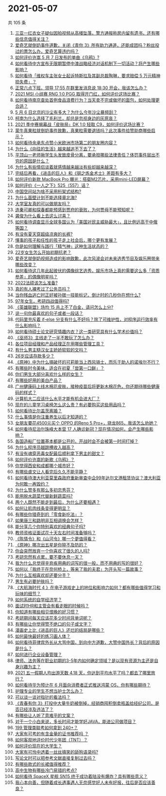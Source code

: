 # 2021-05-07

共 105 条

<!-- BEGIN -->
<!-- 最后更新时间 Fri May 07 2021 11:09:04 GMT+0800 (China Standard Time) -->

1. [三亚一红衣女子疑似因拍视频从高楼坠落，警方通报称房内留有遗书，还有哪些信息值得关注？](https://www.zhihu.com/question/458070461)
2. [爱奇艺就倒奶事件道歉，关闭《青你
   3》所有助力通道，还能成团吗？粉丝投过的票怎么办，爱奇艺算违约吗？](https://www.zhihu.com/question/458134685)
3. [如何评价许嵩 5 月 7 日发布的单曲《乌鸦》?](https://www.zhihu.com/question/458033842)
4. [如何看待中方宣布无限期暂停中澳战略经济对话机制下一切活动？将产生哪些影响？](https://www.zhihu.com/question/458017814)
5. [如何看待「维权车主张女士起诉特斯拉及其副总裁陶琳，要求赔偿 5
   万元精神损失费」？](https://www.zhihu.com/question/458105347)
6. [正常六点下班，领导 17:55 在群里发消息说 18:30
   开会，我该怎么办？](https://www.zhihu.com/question/441394605)
7. [2021 MSI 小组赛 RNG 1:0 PGG
   取得开门红，如何评价这场比赛？](https://www.zhihu.com/question/458124015)
8. [如何看待南京查处首例食品浪费行为？当天卖不完或做坏的面包，如何处理更合适？](https://www.zhihu.com/question/457974834)
9. [5 月 6 日北京的沙尘有多大？为什么今年沙尘暴频刮？](https://www.zhihu.com/question/458041483)
10. [柯南为什么选择了毛利兰，却总是忽视身边的灰原哀？](https://www.zhihu.com/question/53067413)
11. [2021 季中赛揭幕战「皮肤局」DK 1:0 轻取
    C9，如何评价这场比赛？](https://www.zhihu.com/question/458112629)
12. [蒙牛真果粒就倒奶事件致歉，真果粒需要退钱吗？此次事件给赞助商哪些启示？](https://www.zhihu.com/question/458167147)
13. [如何看待余承东点赞小米欧洲市场第二的朋友圈内容？](https://www.zhihu.com/question/458030150)
14. [为什么《向往的生活》越来越追不下去了？](https://www.zhihu.com/question/398276926)
15. [平顶山一老师揪学生头发致皮骨分离，要承担哪些法律责任？体罚事件层出不穷的原因是什么？](https://www.zhihu.com/question/458043387)
16. [为什么有些情侣谈着就感情越来越淡有些却越来越深？](https://www.zhihu.com/question/27713207)
17. [完结后再看，《进击的巨人》和《钢之炼金术士》差距有多大？](https://www.zhihu.com/question/457859510)
18. [如何评价新款 MacBook Pro
    曝光：搭载M2芯片，采用mini-LED屏幕？](https://www.zhihu.com/question/457911220)
19. [如何评价《一人之下》525（557）话？](https://www.zhihu.com/question/458099281)
20. [中国空间站为啥不采用桁架式结构?](https://www.zhihu.com/question/303552519)
21. [为什么面壁计划不能选择章北海?](https://www.zhihu.com/question/339320982)
22. [大学室友真的可以做朋友吗？](https://www.zhihu.com/question/448307397)
23. [连秦可卿和探春都能预感到贾府的衰败，为何贾母不能预知呢？](https://www.zhihu.com/question/454745776)
24. [龚俊为什么看上去这么讨喜？](https://www.zhihu.com/question/456646250)
25. [如何看待调查显示全球多国认为「美国对民主威胁最大」，且比例远高于中俄等国？](https://www.zhihu.com/question/458036784)
26. [有没有夏天穿超级凉爽的长裤?](https://www.zhihu.com/question/24273631)
27. [懂事的孩子和任性的孩子走上社会后，哪个更有发展？](https://www.zhihu.com/question/455549481)
28. [你是如何理解与践行「精气神」这种生活状态的？](https://www.zhihu.com/question/457145229)
29. [22岁女生怎么开始初期抗老？](https://www.zhihu.com/question/35779421)
30. [爱奇艺就倒奶视频造成的影响致歉，此次风波会对未来选秀节目及娱乐圈带来哪些改变？](https://www.zhihu.com/question/458135128)
31. [如何看待这几年此起彼伏的偶像综艺选秀，娱乐市场上真的需要这么多「资质参差」的偶像明星吗？](https://www.zhihu.com/question/457856792)
32. [2022法硕该怎么准备?](https://www.zhihu.com/question/426080698)
33. [真的有人裸考过了公务员吗？](https://www.zhihu.com/question/276113114)
34. [当你残血逃亡时正好被孙膑一技能标记，倒计时的几秒你在想什么?](https://www.zhihu.com/question/457388857)
35. [97年女生，考研四战值得吗?](https://www.zhihu.com/question/451524041)
36. [《英雄联盟》场均 15 杀上不了白金，请问怎么上分?](https://www.zhihu.com/question/457810299)
37. [说一句你最喜欢的句子或者一段话？](https://www.zhihu.com/question/448618978)
38. [代码里充斥着 if-else
    分支有什么不好吗？除了可维护性，对程序运行效率有什么影响吗？](https://www.zhihu.com/question/441518636)
39. [如何看待硕士论文研究情趣内衣？这一类研究具有什么学术价值吗？](https://www.zhihu.com/question/457147408)
40. [《巫师3》主线走了一半不敢玩了怎么办？](https://www.zhihu.com/question/429592567)
41. [各位项目经理和产品经理正在用哪些管理工具？](https://www.zhihu.com/question/20220285)
42. [有什么男主糙汉女主娇娇软软的文吗？](https://www.zhihu.com/question/393112777)
43. [26岁应该存款多少？](https://www.zhihu.com/question/374909843)
44. [《原神》中为什么搞破坏的可莉能当上西风骑士，而乐于助人的诺埃尔不行？](https://www.zhihu.com/question/451288588)
45. [有哪些时令美味，适合在初夏「尝第一口鲜」？](https://www.zhihu.com/question/457017606)
46. [你们男生大部分喜欢什么样的女生？](https://www.zhihu.com/question/440011949)
47. [有哪些好用的美白产品？](https://www.zhihu.com/question/47203247)
48. [广州健康码上线木棉花皮肤，接种疫苗后将更新木棉花色，你还期待哪些健康码的样式？](https://www.zhihu.com/question/458038270)
49. [计算机大二应该什么水平才能有机会进大厂？](https://www.zhihu.com/question/455993306)
50. [现在的儿童学习桌椅怎么这么贵？有必要购买这些用品吗？](https://www.zhihu.com/question/41871182)
51. [如何看待比尔盖茨离婚？](https://www.zhihu.com/question/457735506)
52. [什么事情是你注重养生以后才知道的？](https://www.zhihu.com/question/451372641)
53. [女朋友要花4500元买个 OPPO 的Reno 5
    Pro+，骁龙865，我该怎么劝她？](https://www.zhihu.com/question/455818485)
54. [如何看待尼泊尔珠峰大本营 17
    人确诊新冠？现在情况如何，会产生哪些影响？](https://www.zhihu.com/question/458025451)
55. [各国造船厂位置基本都是公开的，开战时会不会被第一时间打掉？](https://www.zhihu.com/question/457603191)
56. [为什么程序员越跳槽收入越高？](https://www.zhihu.com/question/455248912)
57. [有没有魂穿恶毒女配最后顺利拿下男主的甜文？](https://www.zhihu.com/question/445174404)
58. [如何评价许嵩的新歌《乌鸦》？](https://www.zhihu.com/question/458134702)
59. [你觉得西安和成都哪个城市好？](https://www.zhihu.com/question/379052649)
60. [有哪些虐文让人看完后久久不能平静？](https://www.zhihu.com/question/432725614)
61. [如何看待澳大利亚莫里森政府重新审查中企99年达尔文港租赁协议？澳大利亚为何敢一再毁约？](https://www.zhihu.com/question/457757110)
62. [为什么赞多有那么多初恋秀芬？](https://www.zhihu.com/question/457830128)
63. [能用脱水蔬菜代替新鲜蔬菜吗?](https://www.zhihu.com/question/423534763)
64. [两个人既然不能走到最后，为什么还要相遇？](https://www.zhihu.com/question/455035822)
65. [如何让肌肉线条变得更明显？](https://www.zhihu.com/question/457071972)
66. [有哪些你猎奇到的「零食新吃法」？](https://www.zhihu.com/question/457262929)
67. [如果唐三和路明非互相调换会怎样？](https://www.zhihu.com/question/457614079)
68. [能分享几个你特别喜欢的经典句子吗?](https://www.zhihu.com/question/457082503)
69. [教师资格证面试花十天左右时间准备够吗？](https://www.zhihu.com/question/433616547)
70. [《陈情令》和《山河令》哪一个更值得看？](https://www.zhihu.com/question/452480039)
71. [《原神》哪次出五星是你猝不及防的？](https://www.zhihu.com/question/457196345)
72. [你会突然放弃一个你喜欢了很久的人吗?](https://www.zhihu.com/question/456548983)
73. [考研忽然有点累，要不要休息一天？](https://www.zhihu.com/question/449949480)
74. [我为什么总觉得辛弃疾用典的词写的很一般，而不用典的写的很好？](https://www.zhihu.com/question/51075975)
75. [如何以「我终于在奈何桥上，等来了我的夫君」为开头写一篇故事？](https://www.zhihu.com/question/447930710)
76. [为什么互相喜欢却还要分手？](https://www.zhihu.com/question/303998486)
77. [男生有必要护肤吗？](https://www.zhihu.com/question/318078779)
78. [《大航海时代 4
    》在电子游戏史上的地位和影响力如何？都有哪些值得学习和玩味的细节？](https://www.zhihu.com/question/29672403)
79. [如何系统的自学经济学？](https://www.zhihu.com/question/26733648)
80. [面试时HR和主管会有看走眼的时候吗？](https://www.zhihu.com/question/452324429)
81. [你知道有哪些相见恨晚的好习惯？](https://www.zhihu.com/question/444191417)
82. [考研期间每天应该花多少时间背单词呢？](https://www.zhihu.com/question/457500055)
83. [有哪些让你觉得赞不绝口的句子或文字？](https://www.zhihu.com/question/456310180)
84. [漫画史上比《进击的巨人》还烂的结局是哪些？](https://www.zhihu.com/question/457941791)
85. [如何最快最好的练习画人体？](https://www.zhihu.com/question/357227404)
86. [如何看待菲律宾外长从大骂中国，到向中方道歉，大赞中国外长？背后的原因是什么？](https://www.zhihu.com/question/457922516)
87. [如何进行企业设备管理？](https://www.zhihu.com/question/36012773)
88. [律师、法务等在职业初期的3-5年内如何确定领域？是以现有资源为主还是自身兴趣为主？](https://www.zhihu.com/question/453721235)
89. [2021 五一假期人均出游天数 4.18
    天，你达到平均水平了吗？都去了哪里旅行？](https://www.zhihu.com/question/458009515)
90. [如何看待华为预计在 6 月面向消费者正式推送鸿蒙
    OS，你有哪些期待？](https://www.zhihu.com/question/457820791)
91. [护理专业的学生不想当护士怎么办？](https://www.zhihu.com/question/312670811)
92. [可以谈一谈对指针的看法吗？](https://www.zhihu.com/question/446081991)
93. [《青春有你
    3》打投中大量牛奶被倒掉，经销商囤积倒卖瓶盖给经纪公司，是否已经涉及违法了？](https://www.zhihu.com/question/457626102)
94. [有哪些让人听了意难平的文案？](https://www.zhihu.com/question/441159566)
95. [对于一个小白来说，多长时间才能学好JAVA，能进公司做项目？](https://www.zhihu.com/question/447434199)
96. [199 管理类联考如何拿到 240+？](https://www.zhihu.com/question/61541247)
97. [大家有可考的有含金量的证书推荐吗 ？](https://www.zhihu.com/question/428848820)
98. [如何客观地评价时代少年团（TNT）？](https://www.zhihu.com/question/445848410)
99. [如何评价现在的大学生？](https://www.zhihu.com/question/26452022)
100. [大家有可怜中透着一丝丝搞笑的舔狗语录吗?](https://www.zhihu.com/question/410762692)
101. [写论文时可以把参考文献直接复制过去吗？](https://www.zhihu.com/question/303759376)
102. [有哪些款式的长裙值得推荐？](https://www.zhihu.com/question/270950909)
103. [高中生物有哪些冷门易错的考点?](https://www.zhihu.com/question/447559813)
104. [如何看待 SpaceX 星舰 SN15
     终于成功着陆没有爆炸？具有哪些意义？](https://www.zhihu.com/question/457998938)
105. [我心本向善，但随着成长遇事遇人无奈感觉好人未有好报，往后是否应该善良？](https://www.zhihu.com/question/455632902)

<!-- END -->
